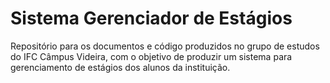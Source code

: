 Sistema Gerenciador de Estágios
===============================

Repositório para os documentos e código produzidos no grupo de estudos do IFC Câmpus Videira, com o objetivo de produzir um sistema para gerenciamento de estágios dos alunos da instituição.
